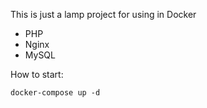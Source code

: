 This is just a lamp project for using in Docker 
- PHP 
- Nginx
- MySQL

How to start:

```
docker-compose up -d
```